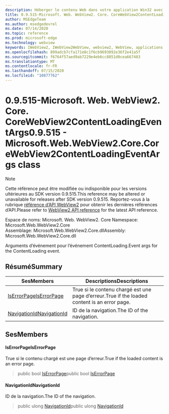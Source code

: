 ```yaml
---
description: Héberger le contenu Web dans votre application Win32 avec le contrôle Microsoft Edge WebView2
title: 0.9.515-Microsoft. Web. WebView2. Core. CoreWebView2ContentLoadingEventArgs
author: MSEdgeTeam
ms.author: msedgedevrel
ms.date: 07/14/2020
ms.topic: reference
ms.prod: microsoft-edge
ms.technology: webview
keywords: IWebView2, IWebView2WebView, webview2, WebView, applications Win32, Win32, Edge, ICoreWebView2, ICoreWebView2Controller, contrôle de navigateur, html Edge
ms.openlocfilehash: 899adcb7cfa171e8c1f6cb9693092e36f2e41a5f
ms.sourcegitcommit: f6764f57aed9ab7229e4eb6cc8851d0cea667403
ms.translationtype: MT
ms.contentlocale: fr-FR
ms.lasthandoff: 07/15/2020
ms.locfileid: "10877762"
---
```

# <span data-ttu-id="f0e8e-104">0.9.515-Microsoft. Web. WebView2. Core. CoreWebView2ContentLoadingEventArgs</span><span class="sxs-lookup"><span data-stu-id="f0e8e-104">0.9.515 - Microsoft.Web.WebView2.Core.CoreWebView2ContentLoadingEventArgs class</span></span> 

> [!NOTE]
> <span data-ttu-id="f0e8e-105">Cette référence peut être modifiée ou indisponible pour les versions ultérieures au SDK version 0.9.515.</span><span class="sxs-lookup"><span data-stu-id="f0e8e-105">This reference may be altered or unavailable for releases after SDK version 0.9.515.</span></span> <span data-ttu-id="f0e8e-106">Reportez-vous à la rubrique [référence d’API WebView2](../../../webview2-api-reference.md) pour obtenir les dernières références d’API.</span><span class="sxs-lookup"><span data-stu-id="f0e8e-106">Please refer to [WebView2 API reference](../../../webview2-api-reference.md) for the latest API reference.</span></span>

<span data-ttu-id="f0e8e-107">Espace de noms: Microsoft. Web. WebView2. Core </span><span class="sxs-lookup"><span data-stu-id="f0e8e-107">Namespace: Microsoft.Web.WebView2.Core</span></span>\
<span data-ttu-id="f0e8e-108">Assemblage: Microsoft.Web.WebView2.Core.dll</span><span class="sxs-lookup"><span data-stu-id="f0e8e-108">Assembly: Microsoft.Web.WebView2.Core.dll</span></span>

<span data-ttu-id="f0e8e-109">Arguments d’événement pour l’événement ContentLoading.</span><span class="sxs-lookup"><span data-stu-id="f0e8e-109">Event args for the ContentLoading event.</span></span>

## <span data-ttu-id="f0e8e-110">Résumé</span><span class="sxs-lookup"><span data-stu-id="f0e8e-110">Summary</span></span>

 <span data-ttu-id="f0e8e-111">Ses</span><span class="sxs-lookup"><span data-stu-id="f0e8e-111">Members</span></span>                        | <span data-ttu-id="f0e8e-112">Descriptions</span><span class="sxs-lookup"><span data-stu-id="f0e8e-112">Descriptions</span></span>
--------------------------------|---------------------------------------------
[<span data-ttu-id="f0e8e-113">IsErrorPage</span><span class="sxs-lookup"><span data-stu-id="f0e8e-113">IsErrorPage</span></span>](#iserrorpage) | <span data-ttu-id="f0e8e-114">True si le contenu chargé est une page d’erreur.</span><span class="sxs-lookup"><span data-stu-id="f0e8e-114">True if the loaded content is an error page.</span></span>
[<span data-ttu-id="f0e8e-115">NavigationId</span><span class="sxs-lookup"><span data-stu-id="f0e8e-115">NavigationId</span></span>](#navigationid) | <span data-ttu-id="f0e8e-116">ID de la navigation.</span><span class="sxs-lookup"><span data-stu-id="f0e8e-116">The ID of the navigation.</span></span>

## <span data-ttu-id="f0e8e-117">Ses</span><span class="sxs-lookup"><span data-stu-id="f0e8e-117">Members</span></span>

#### <span data-ttu-id="f0e8e-118">IsErrorPage</span><span class="sxs-lookup"><span data-stu-id="f0e8e-118">IsErrorPage</span></span> 

<span data-ttu-id="f0e8e-119">True si le contenu chargé est une page d’erreur.</span><span class="sxs-lookup"><span data-stu-id="f0e8e-119">True if the loaded content is an error page.</span></span>

> <span data-ttu-id="f0e8e-120">public bool [IsErrorPage](#iserrorpage)</span><span class="sxs-lookup"><span data-stu-id="f0e8e-120">public bool [IsErrorPage](#iserrorpage)</span></span>

#### <span data-ttu-id="f0e8e-121">NavigationId</span><span class="sxs-lookup"><span data-stu-id="f0e8e-121">NavigationId</span></span> 

<span data-ttu-id="f0e8e-122">ID de la navigation.</span><span class="sxs-lookup"><span data-stu-id="f0e8e-122">The ID of the navigation.</span></span>

> <span data-ttu-id="f0e8e-123">public ulong [NavigationId](#navigationid)</span><span class="sxs-lookup"><span data-stu-id="f0e8e-123">public ulong [NavigationId](#navigationid)</span></span>


